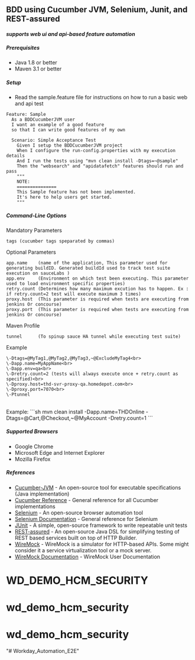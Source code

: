 ## BDD using Cucumber JVM, Selenium, Junit, and REST-assured
#### *supports web ui and api-based feature automation*

##### Prerequisites
- Java 1.8 or better
- Maven 3.1 or better
 

##### Setup
- Read the sample.feature file for instructions on how to run a basic web and api test
```gherkin
Feature: Sample
  As a BDDCucumberJVM user
  I want an example of a good feature
  so that I can write good features of my own 

  Scenario: Simple Acceptance Test
    Given I setup the BDDCucumberJVM project
    When I configure the run-config.properties with my execution details
    And I run the tests using "mvn clean install -Dtags=~@sample"
    Then the "websearch" and "apidatafetch" features should run and pass
    """
    NOTE:
    ===============
    This Sample feature has not been implemented.
    It's here to help users get started.
    """
```

##### Command-Line Options
Mandatory Parameters
    
    tags (cucumber tags speparated by commas)
    
Optional Parameters 

    app.name    (name of the application, This parameter used for generating buildID. Generated buildId used to track test suite execution on sauceLabs )
    app.env     (Environment on which test been executing. This parameter used to load environment specific properties)
    retry.count (Determines how many maximum excution has to happen. Ex : if retry.count=2 test will execute maximum 3 times)
    proxy.host  (This parameter is required when tests are executing from jenkins Or concourse)
    proxy.port  (This parameter is required when tests are executing from jenkins Or concourse)
    
Maven Profile   
    
    tunnel      (To spinup sauce HA tunnel while executing test suite)   
    
Example

    \-Dtags=@MyTag1,@MyTag2,@MyTag3,~@ExcludeMyTag4<br>
    \-Dapp.name=MyAppName<br>
    \-Dapp.env=qa<br>
    \-Dretry.count=2 (tests will always execute once + retry.count as specified)<br>
    \-Dproxy.host=thd-svr-proxy-qa.homedepot.com<br>
    \-Dproxy.port=7070<br>
    \-Ptunnel

<br>
Example:
```sh
mvn clean install -Dapp.name=THDOnline -Dtags=@Cart,@Checkout,~@MyAccount -Dretry.count=1
```

##### Supported Browsers
- Google Chrome
- Microsoft Edge and Internet Explorer
- Mozilla Firefox

##### References
- [Cucumber-JVM](https://cucumber.io/docs/reference/jvm#java "Cucumber-JVM") - An open-source tool for executable specifications (Java implementation)
- [Cucumber Reference](https://cucumber.io/docs/reference "Cucumber Reference") - General reference for all Cucumber implementations
- [Selenium](http://www.seleniumhq.org/ "Selenium") - An open-source browser automation tool
- [Selenium Documentation](http://www.seleniumhq.org/docs/ "Selenium Documentation") - General reference for Selenium
- [JUnit](http://junit.org/junit4/ "JUnit") - A simple, open-source framework to write repeatable unit tests
- [REST-assured](http://rest-assured.io/ "REST-assured") - An open-source Java DSL for simplifying testing of REST based services built on top of HTTP Builder. 
- [WireMock](http://wiremock.org/ "WireMock") - WireMock is a simulator for HTTP-based APIs. Some might consider it a service virtualization tool or a mock server.
- [WireMock Documentation](http://wiremock.org/docs/ "WireMock Documentation") - WireMock User Documentation
# WD_DEMO_HCM_SECURITY
# wd_demo_hcm_security
# wd_demo_hcm_security
"# Workday_Automation_E2E" 

